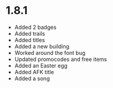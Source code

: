 # 1.8.1

- Added 2 badges
- Added trails
- Added titles
- Added a new building
- Worked around the font bug
- Updated promocodes and free items
- Added an Easter egg
- Added AFK title
- Added a song
